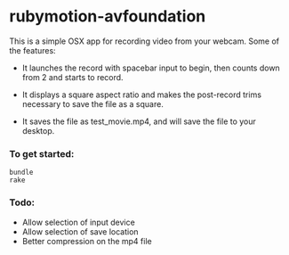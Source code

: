# rubymotion-avfoundation

This is a simple OSX app for recording video from your webcam.  Some of the features:

* It launches the record with spacebar input to begin, then counts down from 2 and starts to record. 

* It displays a square aspect ratio and makes the post-record trims necessary to save the file as a square. 

* It saves the file as test_movie.mp4, and will save the file to your desktop.

### To get started:

```
bundle
rake
```

### Todo:

* Allow selection of input device
* Allow selection of save location
* Better compression on the mp4 file